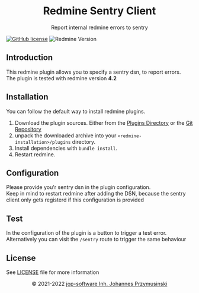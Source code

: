 <div align="center">
    <h1>Redmine Sentry Client</h1>
    <p>Report internal redmine errors to sentry</p>
</div>

[![GitHub license](https://img.shields.io/github/license/jop-software/redmine_sentry_client?style=for-the-badge)](https://github.com/jop-software/redmine-sentry-client/blob/main/LICENSE)
![Redmine Version](https://img.shields.io/badge/Redmine-4.2-red?style=for-the-badge "redmine version")

## Introduction
This redmine plugin allows you to specify a sentry dsn, to report errors.  
The plugin is tested with redmine version **4.2**

## Installation
You can follow the default way to install redmine plugins.
1. Download the plugin sources. Either from the [Plugins Directory](https://www.redmine.org/plugins/redmine_sentry_client) or the [Git Repository](https://github.com/jop-software/redmine_sentry_client)
1. unpack the downloaded archive into your `<redmine-installation>/plugins` directory.
2. Install dependencies with `bundle install`.
3. Restart redmine.

## Configuration
Please provide you'r sentry dsn in the plugin configuration.  
Keep in mind to restart redmine after adding the DSN, because the sentry client only gets registerd if this configuration is provided

## Test
In the configuration of the plugin is a button to trigger a test error.  
Alternatively you can visit the `/sentry` route to trigger the same behaviour

## License
See [LICENSE](./LICENSE) file for more information

<p align="center">&copy; 2021-2022 <a href="https://jop-software.de">jop-software Inh. Johannes Przymusinski</a></p>